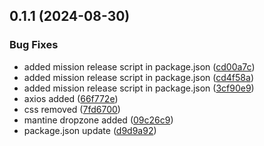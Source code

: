 

## 0.1.1 (2024-08-30)


### Bug Fixes

* added mission release script in package.json ([cd00a7c](https://github.com/aytullahdev/ecom/commit/cd00a7c5837320c8839915494be5c637bf3a26de))
* added mission release script in package.json ([cd4f58a](https://github.com/aytullahdev/ecom/commit/cd4f58a59f974f0b3afc0578eaea28242583b766))
* added mission release script in package.json ([3cf90e9](https://github.com/aytullahdev/ecom/commit/3cf90e96b49fbcefb1fc548eb4da7792edbfb88f))
* axios added ([66f772e](https://github.com/aytullahdev/ecom/commit/66f772eafbd894f1c6bfa35b18136007224821d8))
* css removed ([7fd6700](https://github.com/aytullahdev/ecom/commit/7fd670091cb3091d4522402d39405e41e1b334b7))
* mantine dropzone added ([09c26c9](https://github.com/aytullahdev/ecom/commit/09c26c9013da2ff733f83095ddafe1ec11c8e159))
* package.json update ([d9d9a92](https://github.com/aytullahdev/ecom/commit/d9d9a926e21c2fbb6f6ec21f4af9918f0654307d))
